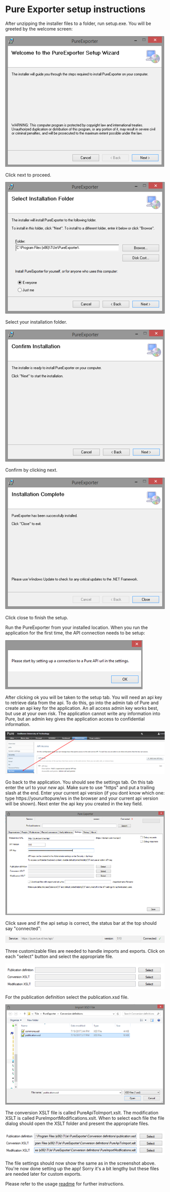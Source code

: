 
# Pure Exporter setup instructions

After unzipping the installer files to a folder, run setup.exe. You will be greeted by the welcome screen:

![setup_1](https://raw.githubusercontent.com/CopyCat73/CopyCat73.github.io/master/setup_1.png)

Click next to proceed.

![setup_2](https://raw.githubusercontent.com/CopyCat73/CopyCat73.github.io/master/setup_2.png)

Select your installation folder.

![setup_3](https://raw.githubusercontent.com/CopyCat73/CopyCat73.github.io/master/setup_3.png)

Confirm by clicking next. 

![setup_4](https://raw.githubusercontent.com/CopyCat73/CopyCat73.github.io/master/setup_4.png)

Click close to finish the setup.

Run the PureExporter from your installed location. When you run the application for the first time, the API connection needs to be setup:

![firstrun_1](https://raw.githubusercontent.com/CopyCat73/CopyCat73.github.io/master/firstrun_1.png)

After clicking ok you will be taken to the setup tab. You will need an api key to retrieve data from the api. To do this, go into the admin tab of Pure and create an api key for the application. An all access admin key works best, but use at your own risk. The application cannot write any information into Pure, but an admin key gives the application access to confidential information.

![firstrun_2](https://raw.githubusercontent.com/CopyCat73/CopyCat73.github.io/master/firstrun_2.png)

Go back to the application. You should see the settings tab.
On this tab enter the url to your *new* api. Make sure to use "https" and put a trailing slash at the end. Enter your current api version (if you dont know which one: type https://yoururltopure/ws in the browser and your current api version will be shown). Next enter the api key you created in the key field.  

![firstrun_3](https://raw.githubusercontent.com/CopyCat73/CopyCat73.github.io/master/firstrun_3.png)

Click save and if the api setup is correct, the status bar at the top should say "connected": 

![firstrun_4](https://raw.githubusercontent.com/CopyCat73/CopyCat73.github.io/master/firstrun_4.png)

Three customizable files are needed to handle imports and exports. Click on each "select" button and select the appropriate file. 

![firstrun_5](https://raw.githubusercontent.com/CopyCat73/CopyCat73.github.io/master/firstrun_5.png)

For the publication definition select the publication.xsd file. 

![firstrun_6](https://raw.githubusercontent.com/CopyCat73/CopyCat73.github.io/master/firstrun_6.png)

The conversion XSLT file is called PureApiToImport.xslt. The modification XSLT is called PureImportModifications.xslt.
When to select each file the file dialog should open the XSLT folder and present the appropriate files. 

![firstrun_7](https://raw.githubusercontent.com/CopyCat73/CopyCat73.github.io/master/firstrun_7.png)

The file settings should now show the same as in the screenshot above. You're now done setting up the app! Sorry it's a bit lengthy but these files are needed later for custom exports.  

Please refer to the usage [readme](https://github.com/CopyCat73/Pure-Dev/blob/master/USAGE.md) for further instructions. 
